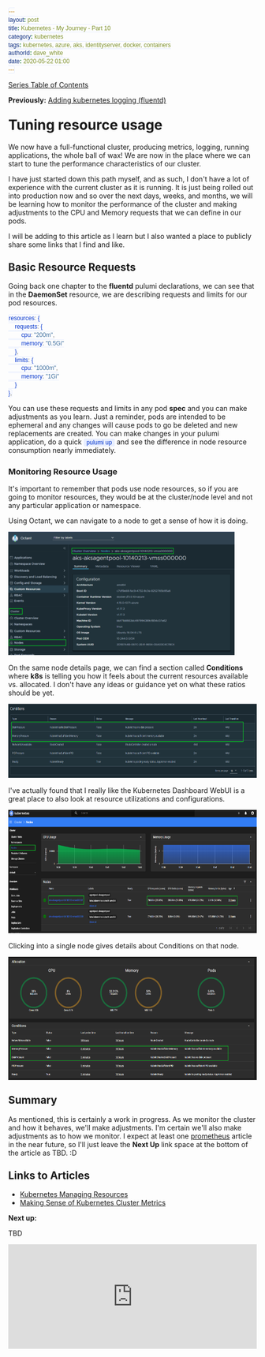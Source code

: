 ```yaml
---
layout: post
title: Kubernetes - My Journey - Part 10
category: kubernetes
tags: kubernetes, azure, aks, identityserver, docker, containers
authorId: dave_white
date: 2020-05-22 01:00
---
```

[Series Table of Contents](/kubernetes/kubernetes-my-journey)

**Previously:**
[Adding kubernetes logging (fluentd)](/kubernetes/kubernetes-my-journey-part-9)

# Tuning resource usage

We now have a full-functional cluster, producing metrics, logging, running applications, the whole ball of wax! We are now in the place where we can start to tune the performance characteristics of our cluster.

I have just started down this path myself, and as such, I don't have a lot of experience with the current cluster as it is running. It is just being rolled out into production now and so over the next days, weeks, and months, we will be learning how to monitor the performance of the cluster and making adjustments to the CPU and Memory requests that we can define in our pods.

I will be adding to this article as I learn but I also wanted a place to publicly share some links that I find and like.

## Basic Resource Requests

Going back one chapter to the **fluentd** pulumi declarations, we can see that in the **DaemonSet** resource, we are describing requests and limits for our pod resources.

```typescript
resources: {
    requests: {
        cpu: "200m",
        memory: "0.5Gi"
    },
    limits: {
        cpu: "1000m",
        memory: "1Gi"
    }
},
```

You can use these requests and limits in any pod **spec** and you can make adjustments as you learn. Just a reminder, pods are intended to be ephemeral and any changes will cause pods to go be deleted and new replacements are created. You can make changes in your pulumi application, do a quick `pulumi up` and see the difference in node resource consumption nearly immediately.

### Monitoring Resource Usage

It's important to remember that pods use node resources, so if you are going to monitor resources, they would be at the cluster/node level and not any particular application or namespace.

Using Octant, we can navigate to a node to get a sense of how it is doing.

<img id="image" src="/images/dwhite/cluster-node-resources.png" alt="Cluster Node Resources" height="250px">

On the same node details page, we can find a section called **Conditions** where **k8s** is telling you how it feels about the current resources available vs. allocated. I don't have any ideas or guidance yet on what these ratios should be yet.

<img id="image" src="/images/dwhite/cluster-node-conditions.png" alt="Cluster Node Conditions" height="150px">

I've actually found that I really like the Kubernetes Dashboard WebUI is a great place to also look at resource utilizations and configurations.

<img id="image" src="/images/dwhite/cluster-node-resources-webui.png" alt="WebUI Cluster Node Resources" height="250px">

Clicking into a single node gives details about Conditions on that node.

<img id="image" src="/images/dwhite/cluster-node-conditions-webui.png" alt="WebUI Cluster Node Conditions" height="250px">

## Summary

As mentioned, this is certainly a work in progress. As we monitor the cluster and how it behaves, we'll make adjustments. I'm certain we'll also make adjustments as to how we monitor. I expect at least one [prometheus](https://prometheus.io/) article in the near future, so I'll just leave the **Next Up** link space at the bottom of the article as TBD. :D

## Links to Articles

- [Kubernetes Managing Resources](https://kubernetes.io/docs/concepts/configuration/manage-resources-containers/)
- [Making Sense of Kubernetes Cluster Metrics](https://www.replex.io/blog/kubernetes-in-production-the-ultimate-guide-to-monitoring-resource-metrics)

**Next up:**

TBD

<div style="width:100%;height:0;padding-bottom:42%;position:relative;"><iframe src="https://giphy.com/embed/xUPGcdeU3wvdNPa1Py" width="100%" height="100%" style="position:absolute" frameBorder="0" class="giphy-embed" allowFullScreen></iframe></div>

<style>
    h1, h2, h3, h4, h5, h6 {
       margin-top: 25px;
    }
    figure.highlight{
        background-color: #E8EEFE;
    }
    figure.highlight .gutter{
        color: #0033CD;
    }
    figure.highlight pre {
        font-family: 'Cascadia Code PL', monospace;
    }
    code {
        font-family: 'Cascadia Code PL', sans-serif;
        border-width: 0.1em;
        border-color: #E8EEFE;
        border-style: solid;
        border-radius: 0.3em;
        background-color: #E8EEFE;
        color: #0033CD;
        padding: 0em 0.4em;
        white-space: nowrap;
    }
</style>
<link  href="https://cdnjs.cloudflare.com/ajax/libs/viewerjs/1.5.0/viewer.min.css" rel="stylesheet">
<script src="https://cdnjs.cloudflare.com/ajax/libs/viewerjs/1.5.0/viewer.min.js"></script>
<script>
// View an image
const gallery = new Viewer(document.getElementById('mainPostContent', {
    "navbar": false,
    "toolbar": false
}));
</script>
